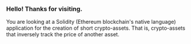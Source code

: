 ### Hello! Thanks for visiting.

You are looking at a Solidity (Ethereum blockchain's native language) application for the creation of short crypto-assets. That is, crypto-assets that inversely track the price of another asset. 


